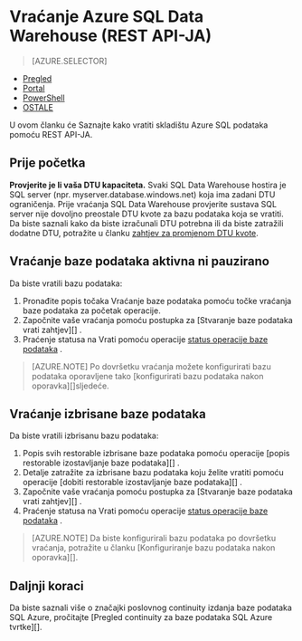 <properties
   pageTitle="Vraćanje Azure SQL Data Warehouse (REST API-JA) | Microsoft Azure"
   description="Zadaci REST API-JA za vraćanje programa Data Warehouse SQL Azure."
   services="sql-data-warehouse"
   documentationCenter="NA"
   authors="Lakshmi1812"
   manager="barbkess"
   editor=""/>

<tags
   ms.service="sql-data-warehouse"
   ms.devlang="NA"
   ms.topic="article"
   ms.tgt_pltfrm="NA"
   ms.workload="data-services"
   ms.date="09/21/2016"
   ms.author="lakshmir;barbkess;sonyama"/>

# <a name="restore-an-azure-sql-data-warehouse-rest-api"></a>Vraćanje Azure SQL Data Warehouse (REST API-JA)

> [AZURE.SELECTOR]
- [Pregled][]
- [Portal][]
- [PowerShell][]
- [OSTALE][]

U ovom članku će Saznajte kako vratiti skladištu Azure SQL podataka pomoću REST API-JA.

## <a name="before-you-begin"></a>Prije početka

**Provjerite je li vaša DTU kapaciteta.** Svaki SQL Data Warehouse hostira je SQL server (npr. myserver.database.windows.net) koja ima zadani DTU ograničenja.  Prije vraćanja SQL Data Warehouse provjerite sustava SQL server nije dovoljno preostale DTU kvote za bazu podataka koja se vratiti. Da biste saznali kako da biste izračunali DTU potrebna ili da biste zatražili dodatne DTU, potražite u članku [zahtjev za promjenom DTU kvote][].

## <a name="restore-an-active-or-paused-database"></a>Vraćanje baze podataka aktivna ni pauzirano

Da biste vratili bazu podataka:

1. Pronađite popis točaka Vraćanje baze podataka pomoću točke vraćanja baze podataka za početak operacije.
2. Započnite vaše vraćanja pomoću postupka za [Stvaranje baze podataka vrati zahtjev][] .
3. Praćenje statusa na Vrati pomoću operacije [status operacije baze podataka][] .

>[AZURE.NOTE] Po dovršetku vraćanja možete konfigurirati bazu podataka oporavljene tako [konfigurirati bazu podataka nakon oporavka][]sljedeće.

## <a name="restore-a-deleted-database"></a>Vraćanje izbrisane baze podataka

Da biste vratili izbrisanu bazu podataka:

1.  Popis svih restorable izbrisane baze podataka pomoću operacije [popis restorable izostavljanje baze podataka][] .
2.  Detalje zatražite za izbrisane bazu podataka koju želite vratiti pomoću operacije [dobiti restorable izostavljanje baze podataka][] .
3.  Započnite vaše vraćanja pomoću postupka za [Stvaranje baze podataka vrati zahtjev][] .
4.  Praćenje statusa na Vrati pomoću operacije [status operacije baze podataka][] .

>[AZURE.NOTE] Da biste konfigurirali bazu podataka po dovršetku vraćanja, potražite u članku [Konfiguriranje bazu podataka nakon oporavka][]. 


## <a name="next-steps"></a>Daljnji koraci
Da biste saznali više o značajki poslovnog continuity izdanja baze podataka SQL Azure, pročitajte [Pregled continuity za baze podataka SQL Azure tvrtke][].

<!--Image references-->

<!--Article references-->
[Azure SQL baze podataka tvrtke continuity pregled]: ./sql-database-business-continuity.md
[Zahtjev za promjenom DTU kvote]: ./sql-data-warehouse-get-started-create-support-ticket.md#request-quota-change
[Konfiguriranje baze podataka nakon oporavka]: ./sql-database-disaster-recovery.md#configure-your-database-after-recovery
[How to install and configure Azure PowerShell]: ./powershell-install-configure.md
[Pregled]: ./sql-data-warehouse-restore-database-overview.md
[Portal]: ./sql-data-warehouse-restore-database-portal.md
[PowerShell]: ./sql-data-warehouse-restore-database-powershell.md
[OSTALE]: ./sql-data-warehouse-restore-database-rest-api.md

<!--MSDN references-->
[Stvaranje zahtjeva za vraćanje baze podataka]: https://msdn.microsoft.com/library/azure/dn509571.aspx
[Status operacije baze podataka]: https://msdn.microsoft.com/library/azure/dn720371.aspx
[Početak restorable izostavljanje baze podataka]: https://msdn.microsoft.com/library/azure/dn509574.aspx
[Popis restorable prekida baze podataka]: https://msdn.microsoft.com/library/azure/dn509562.aspx
[Restore-AzureRmSqlDatabase]: https://msdn.microsoft.com/library/mt693390.aspx

<!--Other Web references-->
[Azure Portal]: https://portal.azure.com/
[Microsoft Web Platform Installer]: https://aka.ms/webpi-azps
